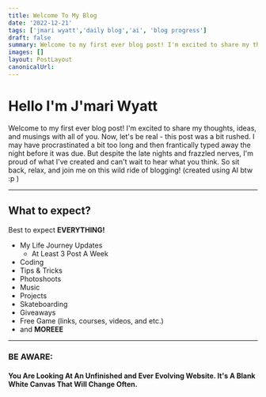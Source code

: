 ```yaml
---
title: Welcome To My Blog
date: '2022-12-21'
tags: ['jmari wyatt','daily blog','ai', 'blog progress']
draft: false
summary: Welcome to my first ever blog post! I'm excited to share my thoughts, ideas, and musings with all of you. Now, let's be real - this post was a bit rushed. I may have procrastinated a bit too long and then frantically typed away the night before it was due. But despite the late nights and frazzled nerves, I'm proud of what I've created and can't wait to hear what you think. So sit back, relax, and join me on this wild ride of blogging! (created using AI btw :p )
images: []
layout: PostLayout
canonicalUrl:
---
```


# Hello I'm J'mari Wyatt 
Welcome to my first ever blog post! I'm excited to share my thoughts, ideas, and musings with all of you. Now, let's be real - this post was a bit rushed. I may have procrastinated a bit too long and then frantically typed away the night before it was due. But despite the late nights and frazzled nerves, I'm proud of what I've created and can't wait to hear what you think. So sit back, relax, and join me on this wild ride of blogging! (created using AI btw :p )

---

## What to expect?

Best to expect **EVERYTHING!**

- My Life Journey Updates
    - At Least 3 Post A Week
- Coding
- Tips & Tricks
- Photoshoots
- Music 
- Projects
- Skateboarding
- Giveaways
- Free Game (links, courses, videos, and etc.)
- and **MOREEE**

-----

### BE AWARE: 
#### You Are Looking At An Unfinished and Ever Evolving Website. It's A Blank White Canvas That Will Change Often.
